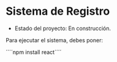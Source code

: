 <h1>Sistema de Registro</h1>

- Estado del proyecto: En construcción.

Para ejecutar el sistema, debes poner:

´´´´npm install react´´´´
